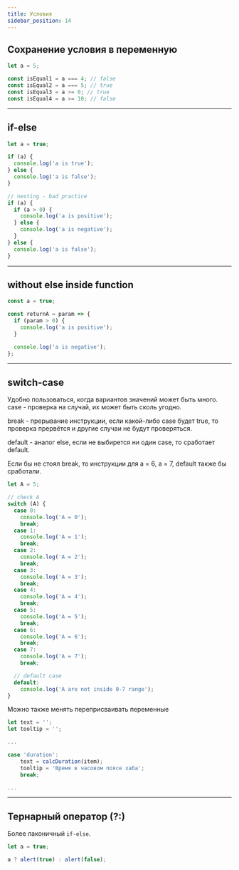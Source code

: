 ```yaml
---
title: Условия
sidebar_position: 14
---
```


## Сохранение условия в переменную

```js
let a = 5;

const isEqual1 = a === 4; // false
const isEqual2 = a === 5; // true
const isEqual3 = a >= 0; // true
const isEqual4 = a >= 10; // false
```

---

## if-else

```js
let a = true;

if (a) {
  console.log('a is true');
} else {
  console.log('a is false');
}

// nesting - bad practice
if (a) {
  if (a > 0) {
    console.log('a is positive');
  } else {
    console.log('a is negative');
  }
} else {
  console.log('a is false');
}
```

---

## without else inside function

```js
const a = true;

const returnA = param => {
  if (param > 0) {
    console.log('a is positive');
  }

  console.log('a is negative');
};
```

---

## switch-case

Удобно пользоваться, когда вариантов значений может быть много. case - проверка на случай, их может быть сколь угодно.

break - прерывание инструкции, если какой-либо case будет true, то проверка прервётся и другие случаи не будут проверяться.

default - аналог else, если не выбирется ни один case, то сработает default.

Если бы не стоял break, то инструкции для a = 6, a = 7, default также бы сработали.

```js
let A = 5;

// check A
switch (A) {
  case 0:
    console.log('A = 0');
    break;
  case 1:
    console.log('A = 1');
    break;
  case 2:
    console.log('A = 2');
    break;
  case 3:
    console.log('A = 3');
    break;
  case 4:
    console.log('A = 4');
    break;
  case 5:
    console.log('A = 5');
    break;
  case 6:
    console.log('A = 6');
    break;
  case 7:
    console.log('A = 7');
    break;

  // default case
  default:
    console.log('A are not inside 0-7 range');
}
```

Можно также менять переприсваивать переменные

```js
let text = '';
let tooltip = '';

...

case 'duration':
    text = calcDuration(item);
    tooltip = 'Время в часовом поясе хаба';
    break;

...
```

---

## Тернарный оператор (?:)

Более лаконичный `if-else`.

```js
let a = true;

a ? alert(true) : alert(false);
```
